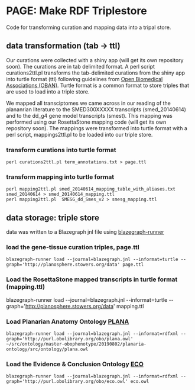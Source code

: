 # PAGE: Make RDF Triplestore
Code for transforming curation and mapping data into a tripal store.
## data transformation (tab -> ttl)

Our curations were collected with a shiny app (will get its own repository soon). The curations are in tab delimited format. A perl script curations2ttl.pl transforms the tab-delimited curations from the shiny app into turtle format (ttl) following guidelines from [Open Biomedical Associations (OBAN)](https://github.com/EBISPOT/OBAN). Turtle format is a common format to store triples that are used to load into a triple store.

We mapped all transciptomes we came across in our reading of the plananrian literature to the SMED300XXXXX transcripts (smed_20140614) and to the dd_g4 gene model transcripts (smest). This mapping was performed using our RosettaStone mapping code (will get its own repository soon). The mappings were transformed into turtle format with a perl script, mappings2ttl.pl to be loaded into our triple store.

### transform curations into turtle format
```
perl curations2ttl.pl term_annotations.txt > page.ttl 
```

### transform mapping into turtle format
```
perl mapping2ttl.pl smed_20140614_mapping_table_with_aliases.txt smed_20140614 > smed_20140614_mapping.ttl 
perl mapping2ttl.pl  SMESG_dd_Smes_v2 > smesg_mapping.ttl 
```

## data storage: triple store
data was written to a Blazegraph jnl file using [blazegraph-runner](https://github.com/balhoff/blazegraph-runner)

### load the gene-tissue curation triples, page.ttl
```
blazegraph-runner load --journal=blazegraph.jnl --informat=turtle --graph='http://planosphere.stowers.org/data' page.ttl
```

### Load the RosettaStone mapped transcripts in turtle format (mapping.ttl)
blazegraph-runner load --journal=blazegraph.jnl --informat=turtle --graph='http://planosphere.stowers.org/data' mapping.ttl

### Load Planarian Anatomy Ontology [PLANA](https://www.ebi.ac.uk/ols/ontologies/plana)
```
blazegraph-runner load --journal=blazegraph.jnl --informat=rdfxml --graph='http://purl.obolibrary.org/obo/plana.owl' ~/src/ontology/master-obophenotype/20190802/planaria-ontology/src/ontology/plana.owl
```

### Load the Evidence & Conclusion Ontology [ECO](https://www.ebi.ac.uk/ols/ontologies/eco)
```
blazegraph-runner load --journal=blazegraph.jnl --informat=rdfxml --graph='http://purl.obolibrary.org/obo/eco.owl' eco.owl
```
